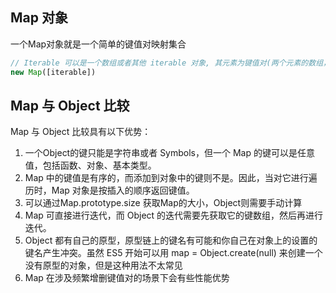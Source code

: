 
## Map 对象
一个Map对象就是一个简单的键值对映射集合

```js
// Iterable 可以是一个数组或者其他 iterable 对象, 其元素为键值对(两个元素的数组，例如: [[ 1, 'one' ],[ 2, 'two' ]])。
new Map([iterable])
```

## Map 与 Object 比较
Map 与 Object 比较具有以下优势：
1. 一个Object的键只能是字符串或者 Symbols，但一个 Map 的键可以是任意值，包括函数、对象、基本类型。
2. Map 中的键值是有序的，而添加到对象中的键则不是。因此，当对它进行遍历时，Map 对象是按插入的顺序返回键值。
3. 可以通过Map.prototype.size 获取Map的大小，Object则需要手动计算
4. Map 可直接进行迭代，而 Object 的迭代需要先获取它的键数组，然后再进行迭代。
5. Object 都有自己的原型，原型链上的键名有可能和你自己在对象上的设置的键名产生冲突。虽然 ES5 开始可以用 map = Object.create(null) 来创建一个没有原型的对象，但是这种用法不太常见
6. Map 在涉及频繁增删键值对的场景下会有些性能优势
